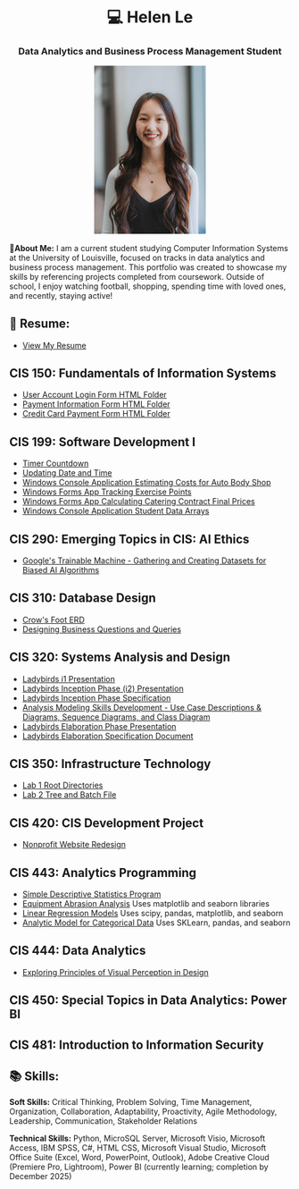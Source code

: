 <h1 align="center"> 💻 Helen Le </h1>
<h3 align="center"> Data Analytics and Business Process Management Student</h3>

<p align="center">
<img src="Helen_Le_Headshot.jpg" alt="Helen Le" width="200"/>
</p>

💭**About Me:** I am a current student studying Computer Information Systems at the University of Louisville, focused on tracks in data analytics and business process management. This portfolio was created to showcase my skills by referencing projects completed from coursework. Outside of school, I enjoy watching football, shopping, spending time with loved ones, and recently, staying active!

## 📄 Resume: 
- [View My Resume](Helen_Le_Resume.pdf)

## CIS 150: Fundamentals of Information Systems
- [User Account Login Form HTML Folder](./User_Account_Login_Form/)
- [Payment Information Form HTML Folder](./payment_information_form/)
- [Credit Card Payment Form HTML Folder](./credit_card_payment_form/)
  
## CIS 199: Software Development I
- [Timer Countdown](./timer_countdown/)
- [Updating Date and Time](./updated_date_and_time)
- [Windows Console Application Estimating Costs for Auto Body Shop](./console_auto_price_quote_calc/)
- [Windows Forms App Tracking Exercise Points](./form_track_points/)
- [Windows Forms App Calculating Catering Contract Final Prices](./form_contract_calc/)
- [Windows Console Application Student Data Arrays](./console_student_data_array/)
  
## CIS 290: Emerging Topics in CIS: AI Ethics
- [Google's Trainable Machine - Gathering and Creating Datasets for Biased AI Algorithms](Le_CIS_290-51_Midterm.pdf)

## CIS 310: Database Design
- [Crow's Foot ERD](CIS_310_E4_Helen_Le.pdf)
- [Designing Business Questions and Queries](CIS_310_Designing_Business_Questions_and_Queries.pdf)
  
## CIS 320: Systems Analysis and Design
- [Ladybirds i1 Presentation](Ladybirds_i1_Presentation.pdf)
- [Ladybirds Inception Phase (i2) Presentation](Ladybirds_Inception_Phase_i2_Presentation.pdf)
- [Ladybirds Inception Phase Specification](Ladybirds_Inception_Phase_Specification.pdf)
- [Analysis Modeling Skills Development - Use Case Descriptions & Diagrams, Sequence Diagrams, and Class Diagram](Helen_Le_Assignment_3.pdf)
- [Ladybirds Elaboration Phase Presentation](LadyBirds_ElaborationPhase.pdf)
- [Ladybirds Elaboration Specification Document](Ladybirds_Elaboration_Specification.pdf)
  
## CIS 350: Infrastructure Technology
- [Lab 1 Root Directories](./Lab1/)
- [Lab 2 Tree and Batch File](./Lab2/)

## CIS 420: CIS Development Project
- [Nonprofit Website Redesign](https://dreamteamp4l.org/)

## CIS 443: Analytics Programming
- [Simple Descriptive Statistics Program](Program1.ipynb)
- [Equipment Abrasion Analysis](Program2.ipynb)
        Uses matplotlib and seaborn libraries
- [Linear Regression Models](Program3.ipynb)
        Uses scipy, pandas, matplotlib, and seaborn
- [Analytic Model for Categorical Data](Program4.ipynb)
        Uses SKLearn, pandas, and seaborn

## CIS 444: Data Analytics
- [Exploring Principles of Visual Perception in Design](CIS450_Assignment1.pdf)

## CIS 450: Special Topics in Data Analytics: Power BI
## CIS 481: Introduction to Information Security


## 📚 Skills:

**Soft Skills:** Critical Thinking, Problem Solving, Time Management, Organization, Collaboration, Adaptability, Proactivity, Agile Methodology, Leadership, Communication, Stakeholder Relations

**Technical Skills:** Python, MicroSQL Server, Microsoft Visio, Microsoft Access, IBM SPSS, C#, HTML CSS, Microsoft Visual Studio, Microsoft Office Suite (Excel, Word, PowerPoint, Outlook), Adobe Creative Cloud (Premiere Pro, Lightroom), Power BI (currently learning; completion by December 2025)
<!--
**helenle3/helenle3** is a ✨ _special_ ✨ repository because its `README.md` (this file) appears on your GitHub profile.

Here are some ideas to get you started:

- 🔭 I’m currently working on ...
- 🌱 I’m currently learning ...
- 👯 I’m looking to collaborate on ...
- 🤔 I’m looking for help with ...
- 💬 Ask me about ...
- 📫 How to reach me: ...
- 😄 Pronouns: ...
- ⚡ Fun fact: ...
-->
